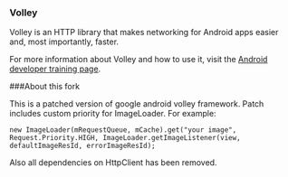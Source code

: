 ### Volley

Volley is an HTTP library that makes networking for Android apps easier and, most
importantly, faster.

For more information about Volley and how to use it, visit the [Android developer training
page](https://developer.android.com/training/volley/index.html).

###About this fork

This is a patched version of google android volley framework.
Patch includes custom priority for ImageLoader. For example:

```
new ImageLoader(mRequestQueue, mCache).get("your image", Request.Priority.HIGH, ImageLoader.getImageListener(view, defaultImageResId, errorImageResId); 
```

Also all dependencies on HttpClient has been removed.